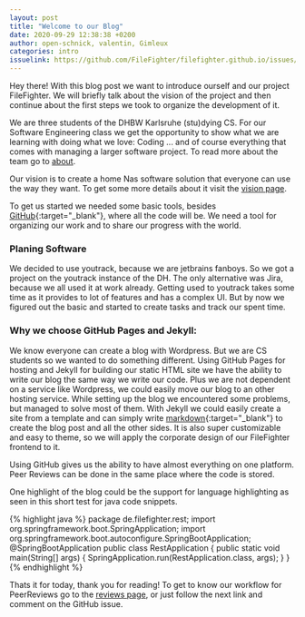 ```yaml
---
layout: post
title: "Welcome to our Blog"
date: 2020-09-29 12:38:38 +0200
author: open-schnick, valentin, Gimleux
categories: intro
issuelink: https://github.com/FileFighter/filefighter.github.io/issues/5
---
```

Hey there!
With this blog post we want to introduce ourself and our project FileFighter.
We will briefly talk about the vision of the project and then continue about the first steps we took to organize the development of it.

We are three students of the DHBW Karlsruhe (stu)dying CS. For our Software Engineering class we get the opportunity to show what we are learning with doing what we love: Coding ... and of course everything that comes with managing a larger software project. To read more about the team go to [about](/about).

Our vision is to create a home Nas software solution that everyone can use the way they want. To get some more details about it visit the [vision page](/vision).


To get us started we needed some basic tools, besides [GitHub](https://github.com/FileFighter){:target="_blank"}, where all the code will be. We need a tool for organizing our work and to share our progress with the world.

### Planing Software

We decided to use youtrack, because we are jetbrains fanboys.
So we got a project on the youtrack instance of the DH.
The only alternative was Jira, because we all used it at work already.
Getting used to youtrack takes some time as it provides to lot of features and has a complex UI.
But by now we figured out the basic and started to create tasks and track our spent time.

### Why we choose GitHub Pages and Jekyll:

We know everyone can create a blog with Wordpress. But we are CS students so we wanted to do something different.
Using GitHub Pages for hosting and Jekyll for building our static HTML site we have the ability to write our blog the same way we write our code.
Plus we are not dependent on a service like Wordpress, we could easily move our blog to an other hosting service.
While setting up the blog we encountered some problems, but managed to solve most of them.
With Jekyll we could easily create a site from a template and can simply write [markdown](https://www.markdownguide.org/){:target="_blank"} to create the blog post and all the other sides. It is also super customizable and easy to theme, so we will apply the corporate design of our FileFighter frontend to it.

Using GitHub gives us the ability to have almost everything on one platform. Peer Reviews can be done in the same place where the code is stored.

One highlight of the blog could be the support for language highlighting as seen in this short test for java code snippets.

{% highlight java %}
package de.filefighter.rest;
import org.springframework.boot.SpringApplication;
import org.springframework.boot.autoconfigure.SpringBootApplication;
@SpringBootApplication
public class RestApplication {
    public static void main(String[] args) {
        SpringApplication.run(RestApplication.class, args);
    }
}
{% endhighlight %}

Thats it for today, thank you for reading!
To get to know our workflow for PeerReviews go to the [reviews page](/reviews), or just follow the next link and comment on the GitHub issue.
